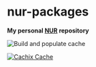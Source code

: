 # nur-packages

**My personal [NUR](https://github.com/nix-community/NUR) repository**

![Build and populate cache](https://github.com/doomhammer/nur-packages/workflows/Build%20and%20populate%20cache/badge.svg)

[![Cachix Cache](https://img.shields.io/badge/cachix-doomhammer-blue.svg)](https://doomhammer.cachix.org)

